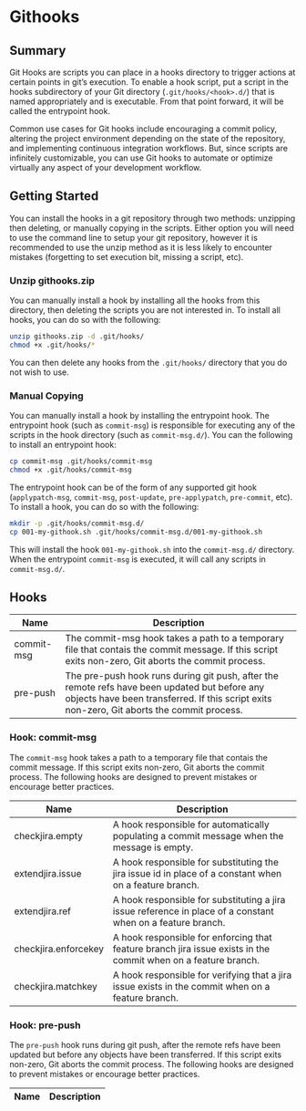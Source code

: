 # Githooks

## Summary

Git Hooks are scripts you can place in a hooks directory to trigger actions at certain points in git’s execution. To enable a hook script, put a script in the hooks subdirectory of your Git directory (`.git/hooks/<hook>.d/`) that is named appropriately and is executable. From that point forward, it will be called the entrypoint hook.

Common use cases for Git hooks include encouraging a commit policy, altering the project environment depending on the state of the repository, and implementing continuous integration workflows. But, since scripts are infinitely customizable, you can use Git hooks to automate or optimize virtually any aspect of your development workflow.

## Getting Started

You can install the hooks in a git repository through two methods: unzipping then deleting, or manually copying in the scripts. Either option you will need to use the command line to setup your git repository, however it is recommended to use the unzip method as it is less likely to encounter mistakes (forgetting to set execution bit, missing a script, etc).

### Unzip githooks.zip

You can manually install a hook by installing all the hooks from this directory, then deleting the scripts you are not interested in. To install all hooks, you can do so with the following:

```bash
unzip githooks.zip -d .git/hooks/
chmod +x .git/hooks/*
```

You can then delete any hooks from the `.git/hooks/` directory that you do not wish to use.

### Manual Copying

You can manually install a hook by installing the entrypoint hook. The entrypoint hook (such as `commit-msg`) is responsible for executing any of the scripts in the hook directory (such as `commit-msg.d/`). You can the following to install an entrypoint hook:

```bash
cp commit-msg .git/hooks/commit-msg
chmod +x .git/hooks/commit-msg
```

The entrypoint hook can be of the form of any supported git hook (`applypatch-msg`, `commit-msg`, `post-update`, `pre-applypatch`, `pre-commit`, etc). To install a hook, you can do so with the following:

```bash
mkdir -p .git/hooks/commit-msg.d/
cp 001-my-githook.sh .git/hooks/commit-msg.d/001-my-githook.sh
```

This will install the hook `001-my-githook.sh` into the `commit-msg.d/` directory. When the entrypoint `commit-msg` is executed, it will call any scripts in `commit-msg.d/`.

## Hooks

|Name|Description|
|---|---|
|commit-msg|The commit-msg hook takes a path to a temporary file that contais the commit message. If this script exits non-zero, Git aborts the commit process.|
|pre-push|The pre-push hook runs during git push, after the remote refs have been updated but before any objects have been transferred. If this script exits non-zero, Git aborts the commit process.|

### Hook: commit-msg

The `commit-msg` hook takes a path to a temporary file that contais the commit message. If this script exits non-zero, Git aborts the commit process. The following hooks are designed to prevent mistakes or encourage better practices.

|Name|Description|
|---|---|
|checkjira.empty|A hook responsible for automatically populating a commit message when the message is empty.|
|extendjira.issue|A hook responsible for substituting the jira issue id in place of a constant when on a feature branch.|
|extendjira.ref|A hook responsible for substituting a jira issue reference in place of a constant when on a feature branch.|
|checkjira.enforcekey|A hook responsible for enforcing that feature branch jira issue exists in the commit when on a feature branch.|
|checkjira.matchkey|A hook responsible for verifying that a jira issue exists in the commit when on a feature branch.|

### Hook: pre-push

The `pre-push` hook runs during git push, after the remote refs have been updated but before any objects have been transferred. If this script exits non-zero, Git aborts the commit process. The following hooks are designed to prevent mistakes or encourage better practices.

|Name|Description|
|---|---|